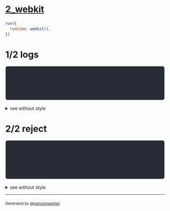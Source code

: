 # [2_webkit](../../js_assertion_error_browsers.test.mjs#L42)

```js
run({
  runtime: webkit(),
})
```

# 1/2 logs

![img](log_group.svg)

<details>
  <summary>see without style</summary>

```console
⠋ start dev server
✔ start dev server (done in <X> second)

- http://127.0.0.1
- http://127.0.0.1

```

</details>


# 2/2 reject

![img](reject.svg)

<details>
  <summary>see without style</summary>

```console
AssertionError: actual and expect are different

actual: "foo"
expect: "bar"
@@jsenv/core/packages/tooling/assert/src/assert_scratch.js:972:46
assert@@jsenv/core/packages/tooling/assert/src/assert_scratch.js:955:55
module code@base/client/main.html:13:13
```

</details>


---

<sub>
  Generated by <a href="https://github.com/jsenv/core/tree/main/packages/tooling/snapshot">@jsenv/snapshot</a>
</sub>
